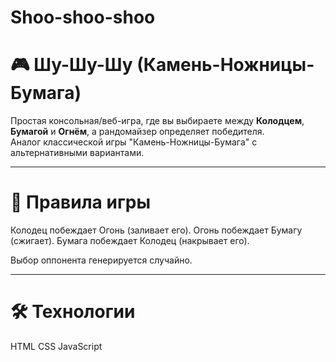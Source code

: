 ﻿# Shoo-shoo-shoo
# 🎮 Шу-Шу-Шу (Камень-Ножницы-Бумага)

Простая консольная/веб-игра, где вы выбираете между **Колодцем**, **Бумагой** и **Огнём**, а рандомайзер определяет победителя.  
Аналог классической игры "Камень-Ножницы-Бумага" с альтернативными вариантами.

---

# 🎯 Правила игры
Колодец побеждает Огонь (заливает его).
Огонь побеждает Бумагу (сжигает).
Бумага побеждает Колодец (накрывает его).

Выбор оппонента генерируется случайно.

---

# 🛠 Технологии
HTML
CSS
JavaScript
